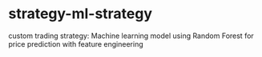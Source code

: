 # strategy-ml-strategy
custom trading strategy: Machine learning model using Random Forest for price prediction with feature engineering
